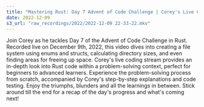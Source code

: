```yaml
---
title: "Mastering Rust: Day 7 Advent of Code Challenge | Corey's Live Coding Stream"
date: 2022-12-09
s3_url: "raw_recordings/2022/2022-12-09 22-33-22.mkv"
---
```


Join Corey as he tackles Day 7 of the Advent of Code Challenge in Rust. Recorded live on December 9th, 2022, this video dives into creating a file system using enums and structs, calculating directory sizes, and even finding areas for freeing up space. Corey's live coding stream provides an in-depth look into Rust code within a problem-solving context, perfect for beginners to advanced learners. Experience the problem-solving process from scratch, accompanied by Corey's step-by-step explanations and code testing. Enjoy the triumphs, blunders and all the learnings in between. Stick around till the end for a recap of the day's progress and what's coming next!
